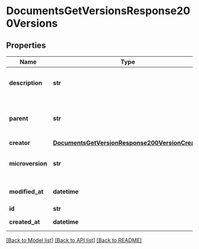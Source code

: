 # DocumentsGetVersionsResponse200Versions

## Properties
Name | Type | Description | Notes
------------ | ------------- | ------------- | -------------
**description** | **str** | User-provided description of version | [optional] 
**parent** | **str** | ID of parent version, or empty string for root version | [optional] 
**creator** | [**DocumentsGetVersionResponse200VersionCreator**](DocumentsGetVersionResponse200VersionCreator.md) |  | [optional] 
**microversion** | **str** | Document microversion ID for version | [optional] 
**modified_at** | **datetime** | Last modification date | [optional] 
**id** | **str** | ID of version | [optional] 
**created_at** | **datetime** | Creation date | [optional] 

[[Back to Model list]](../README.md#documentation-for-models) [[Back to API list]](../README.md#documentation-for-api-endpoints) [[Back to README]](../README.md)


